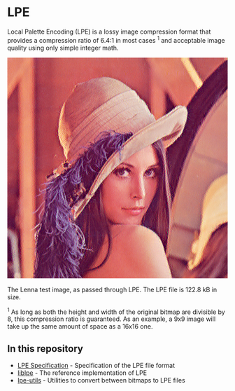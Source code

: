 # LPE
Local Palette Encoding (LPE) is a lossy image compression format that provides a compression ratio of 6.4:1 in most cases <sup>1</sup> and acceptable image quality using only simple integer math.

![Lenna](images/lenna.png)

The Lenna test image, as passed through LPE. The LPE file is 122.8 kB in size.

<sup>1</sup> As long as both the height and width of the original bitmap are divisible by 8, this compression ratio is guaranteed. As an example, a 9x9 image will take up the same amount of space as a 16x16 one.

## In this repository
* [LPE Specification](docs/lpe_spec.md) - Specification of the LPE file format
* [liblpe](liblpe) - The reference implementation of LPE
* [lpe-utils](lpe-utils) - Utilities to convert between bitmaps to LPE files
